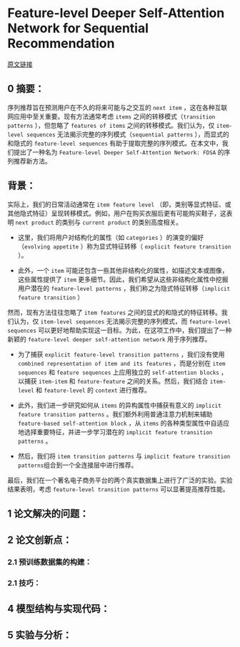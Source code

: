 # Feature-level Deeper Self-Attention Network for Sequential Recommendation
[原文链接]()
## 0 摘要：
序列推荐旨在预测用户在不久的将来可能与之交互的 `next item` ，这在各种互联网应用中至关重要。现有方法通常考虑 `items` 之间的转移模式（`transition patterns` ），但忽略了 `features of items` 之间的转移模式。我们认为，仅 `item-level sequences` 无法揭示完整的序列模式（`sequential patterns` ），而显式的和隐式的 `feature-level sequences` 有助于提取完整的序列模式。在本文中，我们提出了一种名为 `Feature-level Deeper Self-Attention Network: FDSA` 的序列推荐新方法。

## 背景：
实际上，我们的日常活动通常在 `item feature level` （即，类别等显式特征、或其他隐式特征）呈现转移模式。例如，用户在购买衣服后更有可能购买鞋子，这表明 `next product` 的类别与 `current product` 的类别高度相关。

-   这里，我们将用户对结构化的属性（如 `categories` ）的演变的偏好（`evolving appetite` ）称为显式特征转移（ `explicit feature transition` ）。
    
-   此外，一个 `item` 可能还包含一些其他非结构化的属性，如描述文本或图像，这些属性提供了 `item` 更多细节。因此，我们希望从这些非结构化属性中挖掘用户潜在的 `feature-level patterns` ，我们称之为隐式特征转移（`implicit feature transition` ）

然而，现有方法往往忽略了 `item features` 之间的显式的和隐式的特征转移。我们认为，仅 `item-level sequences` 无法揭示完整的序列模式，而 `feature-level sequences` 可以更好地帮助实现这一目标。为此，在这项工作中，我们提出了一种新颖的 `feature-level deeper self-attention network` 用于序列推荐。

-   为了捕获 `explicit feature-level transition patterns` ，我们没有使用 `combined representation of item and its features` ，而是分别在 `item sequences` 和 `feature sequences` 上应用独立的 `self-attention blocks` ，以捕获 `item-item` 和 `feature-feature` 之间的关系。然后，我们结合 `item-level` 和 `feature-level` 的 `context` 进行推荐。
    
-   此外，我们进一步研究如何从 `items` 的异构属性中捕获有意义的 `implicit feature transition patterns` 。我们额外利用普通注意力机制来辅助 `feature-based self-attention block` ，从 `items` 的各种类型属性中自适应地选择重要特征，并进一步学习潜在的 `implicit feature transition patterns` 。
-   然后，我们将 `item transition patterns` 与 `implicit feature transition patterns`组合到一个全连接层中进行推荐。

最后，我们在一个著名电子商务平台的两个真实数据集上进行了广泛的实验。实验结果表明，考虑 `feature-level transition patterns` 可以显著提高推荐性能。


## 1 论文解决的问题：


## 2 论文创新点：


### 2.1 预训练数据集的构建：


### 2.1 技巧：


## 4 模型结构与实现代码：


## 5 实验与分析：

<!--stackedit_data:
eyJoaXN0b3J5IjpbMTQ2ODc1Mzg0MCwxMzUwNzQ5NjE2LDgxMD
Y4ODU5LDE4MDIxNzMzOTgsMTcwMzM5NTI5OSwtMTU5Mjg2MzIz
NSwtMTYzMjI3MzU4MywtMTE0ODg4NTM2N119
-->
